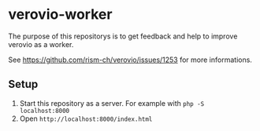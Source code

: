 # verovio-worker

The purpose of this repositorys is to get feedback and help to improve verovio as a worker.

See https://github.com/rism-ch/verovio/issues/1253 for more informations.

## Setup

1. Start this repository as a server. For example with `php -S localhost:8000`
2. Open `http://localhost:8000/index.html`